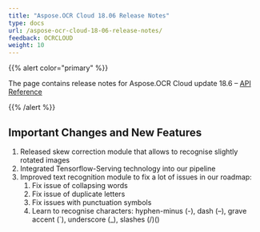 ```yaml
---
title: "Aspose.OCR Cloud 18.06 Release Notes"
type: docs
url: /aspose-ocr-cloud-18-06-release-notes/
feedback: OCRCLOUD
weight: 10
---
```


{{% alert color="primary" %}} 

The page contains release notes for Aspose.OCR Cloud update 18.6 – [API Reference](https://apireference.aspose.cloud/ocr/)

{{% /alert %}} 
## **Important Changes and New Features**
1. Released skew correction module that allows to recognise slightly rotated images
1. Integrated Tensorflow-Serving technology into our pipeline
1. Improved text recognition module to fix a lot of issues in our roadmap:
   1. Fix issue of collapsing words
   1. Fix issue of duplicate letters
   1. Fix issues with punctuation symbols
   1. Learn to recognise characters: hyphen-minus (-), dash (–), grave accent (`), underscore (_), slashes (/)(\)
